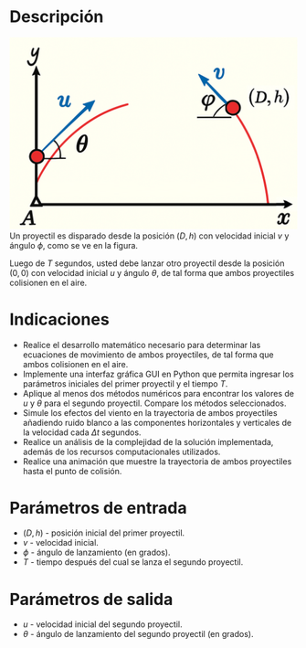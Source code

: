 # Descripción
![alt text](assets/img2.png)
Un proyectil es disparado desde la posición $(D,h)$ con velocidad inicial $v$ y ángulo $\phi$, como se ve en la figura.


Luego de $T$ segundos, usted debe lanzar otro proyectil desde la posición $(0,0)$ con velocidad inicial $u$ y ángulo $\theta$, de tal forma que ambos proyectiles colisionen en el aire.

# Indicaciones
* Realice el desarrollo matemático necesario para determinar las ecuaciones de movimiento de ambos proyectiles, de tal forma que ambos colisionen en el aire.
* Implemente una interfaz gráfica GUI en Python que permita ingresar los parámetros iniciales del primer proyectil y el tiempo $T$.
* Aplique al menos dos métodos numéricos para encontrar los valores de $u$ y $\theta$ para el segundo proyectil. Compare los métodos seleccionados.
* Simule los efectos del viento en la trayectoria de ambos proyectiles añadiendo ruido blanco a las componentes horizontales y verticales de la velocidad cada $\Delta t$ segundos.
* Realice un análisis de la complejidad de la solución implementada, además de los recursos computacionales utilizados.
* Realice una animación que muestre la trayectoria de ambos proyectiles hasta el punto de colisión.

# Parámetros de entrada
* $(D, h)$ - posición inicial del primer proyectil.
* $v$ - velocidad inicial.
* $\phi$ - ángulo de lanzamiento (en grados).
* $T$ - tiempo después del cual se lanza el segundo proyectil.

# Parámetros de salida
* $u$ - velocidad inicial del segundo proyectil.
* $\theta$ - ángulo de lanzamiento del segundo proyectil (en grados).